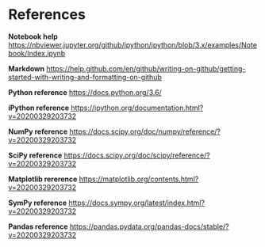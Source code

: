 # References

**Notebook help**
https://nbviewer.jupyter.org/github/ipython/ipython/blob/3.x/examples/Notebook/Index.ipynb

**Markdown**
https://help.github.com/en/github/writing-on-github/getting-started-with-writing-and-formatting-on-github

**Python reference**
https://docs.python.org/3.6/

**iPython reference**
https://ipython.org/documentation.html?v=20200329203732

**NumPy reference**
https://docs.scipy.org/doc/numpy/reference/?v=20200329203732

**SciPy reference**
https://docs.scipy.org/doc/scipy/reference/?v=20200329203732

**Matplotlib rererence**
https://matplotlib.org/contents.html?v=20200329203732

**SymPy reference**
https://docs.sympy.org/latest/index.html?v=20200329203732

**Pandas reference**
https://pandas.pydata.org/pandas-docs/stable/?v=20200329203732

